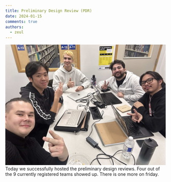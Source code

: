 ```yaml
---
title: Preliminary Design Review (PDR)
date: 2024-01-15
comments: true
authors:
  - zeul
---
```


![team](PDR1.JPG)
Today we successfully hosted the preliminary design reviews. Four out of the 9 currently registered teams showed up. There is one more on friday. 
